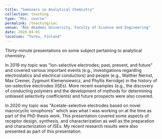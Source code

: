 ```yaml
---
title: "Seminars in Analytical Chemistry"
collection: teaching
type: "MSc. course"
permalink: /teaching/sac
venue: "Åbo Akademi University, Faculty of Science and Engineering"
date: 2020-04-01
location: "Turku, Finland"
---
```


Thirty-minute presentations on some subject pertaining to analytical chemistry.

In 2019 my topic was "Ion-selective electrodes; past, present, and future" and covered various important events (e.g., investigations regarding electrostatics and electrical conductors) and people (e.g., Walther Nernst, Max Cremer, Zygmunt Klemensiewicz, and Phyllis Kerridge) in the history of ion-selective electrodes (ISEs). More recent examples (e.g., the discovery of conducting polymers and the development of methods for determining unbiased selectivity coefficients) and future prospects were also covered.

In 2020 my topic was "Acetate-selective electrodes based on novel macrocyclic ionophores" which was what I was working on at the time as part of the PhD thesis work. This presentation covered some aspects of receptor design, synthesis, and characterization as well as the preparation and characterization of ISEs. My recent research results were also presented as part of this presentation.
